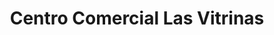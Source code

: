 ---
title: "Centro Comercial Las Vitrinas"
url: /guayaquil/centro-comercial-las-vitrinas/
shop: ordenador
---